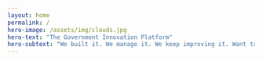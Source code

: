 ```yaml
---
layout: home
permalink: /
hero-image: /assets/img/clouds.jpg
hero-text: "The Government Innovation Platform"
hero-subtext: "We built it. We manage it. We keep improving it. Want to use it?"
---
```

